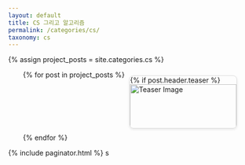 ```yaml
---
layout: default
title: CS 그리고 알고리즘
permalink: /categories/cs/
taxonomy: cs
---
```

{% assign project_posts = site.categories.cs %}

<div class="card-container" style="display: flex; flex-wrap: wrap; margin-left: 30px;">
  {% for post in project_posts %}
  <div class="card" style="width: calc(50% - 20px); margin: 10px; border: 1px solid #ddd; border-radius: 8px; overflow: hidden; box-shadow: 0 2px 5px rgba(0, 0, 0, 0.1);">
    {% if post.header.teaser %}
    <div class="card-image" style="max-height: 200px; overflow: hidden;">
      <img src="{{ post.header.teaser }}" alt="Teaser Image" style="width: 100%; object-fit: cover;">
    </div>
    {% endif %}
    <div class="card-content" style="padding: 15px;">
      <h2 style="font-size: 18px; margin: 0;">
        <a href="{{ site.baseurl }}{{ post.url }}" style="text-decoration: none; color: #333;">{{ post.title }}</a>
      </h2>
    </div>
  </div>
  {% endfor %}
</div>

{% include paginator.html %}
s


